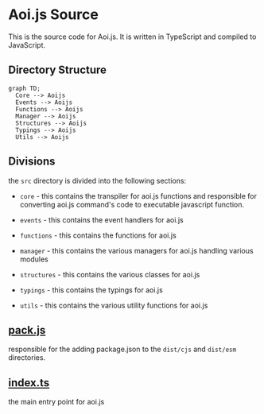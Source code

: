# Aoi.js Source

This is the source code for Aoi.js. It is written in TypeScript and compiled to JavaScript.

## Directory Structure

```mermaid
graph TD;
  Core --> Aoijs
  Events --> Aoijs
  Functions --> Aoijs
  Manager --> Aoijs
  Structures --> Aoijs
  Typings --> Aoijs
  Utils --> Aoijs
```

## Divisions

the `src` directory is divided into the following sections:

- `core` - this contains the transpiler for aoi.js functions and responsible for converting aoi.js command's code to executable javascript function.
  
- `events` - this contains the event handlers for aoi.js
  
- `functions` - this contains the functions for aoi.js
  
- `manager` - this contains the various managers for aoi.js handling various modules
  
- `structures` - this contains the various classes for aoi.js
  
- `typings` - this contains the typings for aoi.js
  
- `utils` - this contains the various utility functions for aoi.js

## [pack.js](./pack.js)

responsible for the adding package.json to the `dist/cjs` and `dist/esm` directories.

## [index.ts](./index.ts)

the main entry point for aoi.js
